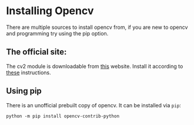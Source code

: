 # Installing Opencv
There are multiple sources to install opencv from, if you are new to opencv and programming try using the pip option.

## The official site:

The cv2 module is downloadable from [this](https://opencv.org/releases.html) website.
Install it according to [these](https://opencv-python-tutroals.readthedocs.io/en/latest/py_tutorials/py_setup/py_setup_in_windows/py_setup_in_windows.html) instructions.

## Using pip
There is an unofficial prebuilt copy of opencv.
It can be installed via `pip`:

`python -m pip install opencv-contrib-python`
